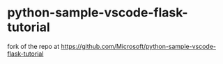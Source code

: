 # python-sample-vscode-flask-tutorial
fork of the repo at https://github.com/Microsoft/python-sample-vscode-flask-tutorial

